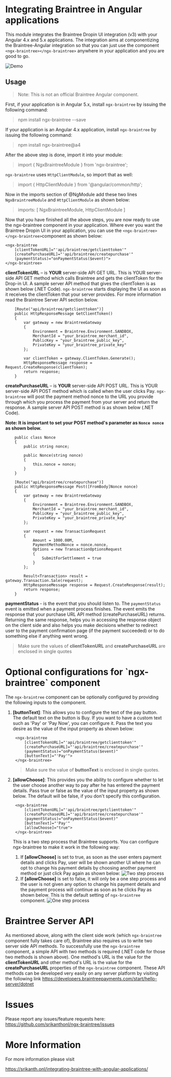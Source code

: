 <h1>Integrating Braintree in Angular applications</h1>

This module integrates the Braintree Dropin UI integration (v3) with your Angular 4.x and 5.x applications. The integration aims at componentizing the Braintree-Angular integration so that you can just use the component `<ngx-braintree></ngx-braintree>` anywhere in your application and you are good to go. 

![Demo](https://srikanth.onl/wp-content/uploads/2017/12/twostep.gif)

## Usage

> Note: This is not an official Braintree Angular component.

First, if your application is in Angular 5.x, install `ngx-braintree` by issuing the following command:

> npm install ngx-braintree --save

If your application is an Angular 4.x application, install `ngx-braintree` by issuing the following command:

> npm install ngx-braintree@a4

After the above step is done, import it into your module:

> import { NgxBraintreeModule } from 'ngx-braintree';

`ngx-braintree` uses `HttpClientModule`, so import that as well:

> import { HttpClientModule } from '@angular/common/http';

Now in the imports section of @NgModule add these two lines `NgxBraintreeModule` and `HttpClientModule` as shown below:

>  imports: [ NgxBraintreeModule, HttpClientModule ]

Now that you have finished all the above steps, you are now ready to use the ngx-braintree component in your application. Where ever you want the Braintree Dropin UI in your application, you can use the `<ngx-braintree></ngx-braintree>`component as shown below:

	<ngx-braintree 
		[clientTokenURL]="'api/braintree/getclienttoken'" 
		[createPurchaseURL]="'api/braintree/createpurchase'" 
		(paymentStatus)="onPaymentStatus($event)">
	</ngx-braintree>
	
**clientTokenURL** – is **YOUR** server-side API GET URL. 
This is YOUR server-side API GET method which calls Braintree and gets the clientToken for the Drop-in UI. A sample server API method that gives the clientToken is as shown below (.NET Code). `ngx-braintree` starts displaying the UI as soon as it receives the clientToken that your server provides. For more information read the Braintree Server API section below.

		[Route("api/braintree/getclienttoken")]
        public HttpResponseMessage GetClientToken()
        {
            var gateway = new BraintreeGateway
            {
                Environment = Braintree.Environment.SANDBOX,
                MerchantId = "your_braintree_merchant_id",
                PublicKey = "your_braintree_public_key",
                PrivateKey = "your_braintree_private_key"
            };

            var clientToken = gateway.ClientToken.Generate();
            HttpResponseMessage response = Request.CreateResponse(clientToken);
            return response;
        }

**createPurchaseURL** – is **YOUR** server-side API POST URL.
This is YOUR server-side API POST method which is called when the user clicks Pay. `ngx-braintree` will post the payment method nonce to the URL you provide through which you process the payment from your server and return the response. A sample server API POST method is as shown below (.NET Code). 

**Note: It is important to set your POST method's parameter as `Nonce nonce` as shown below.**

        public class Nonce
        {
            public string nonce;

            public Nonce(string nonce)
            {
                this.nonce = nonce;
            }
        }

		[Route("api/braintree/createpurchase")]
        public HttpResponseMessage Post([FromBody]Nonce nonce)
        {
            var gateway = new BraintreeGateway
            {
                Environment = Braintree.Environment.SANDBOX,
                MerchantId = "your_braintree_merchant_id",
                PublicKey = "your_braintree_public_key",
                PrivateKey = "your_braintree_private_key"
            };

            var request = new TransactionRequest
            {
                Amount = 1000.00M,
                PaymentMethodNonce = nonce.nonce,
                Options = new TransactionOptionsRequest
                {
                    SubmitForSettlement = true
                }
            };

            Result<Transaction> result = gateway.Transaction.Sale(request);
            HttpResponseMessage response = Request.CreateResponse(result);
            return response;
        }

**paymentStatus** - is the event that you should listen to. The `paymentStatus` event is emitted when a payment process finishes. The event emits the response that your purchase URL API method (createPurchaseURL) returns. Returning the same response, helps you in accessing the response object on the client side and also helps you make decisions whether to redirect user to the payment confirmation page (if the payment succeeded) or to do something else if anything went wrong.

> Make sure the values of **clientTokenURL** and **createPurchaseURL** are enclosed in single quotes

<h1>Optional configurations for `ngx-braintree` component</h1>

The `ngx-braintree` component can be optionally configured by providing the following inputs to the component.

1. **[buttonText]**: This allows you to configure the text of the pay button. The default text on the button is Buy. If you want to have a custom text such as 'Pay' or 'Pay Now', you can configure it. Pass the text you desire as the value of the input property as shown below:

		<ngx-braintree 
			[clientTokenURL]="'api/braintree/getclienttoken'" 
			[createPurchaseURL]="'api/braintree/createpurchase'" 
			(paymentStatus)="onPaymentStatus($event)"
			[buttonText]="'Pay'">
		</ngx-braintree>

	> Make sure the value of **buttonText** is enclosed in single quotes.
2. **[allowChoose]**: This provides you the ability to configure whether to let the user choose another way to pay after he has entered the payment details. Pass true or false as the value of the input property as shown below. The default will be false, if you don't specify this configuration.

		<ngx-braintree 
		    [clientTokenURL]="'api/braintree/getclienttoken'" 
		    [createPurchaseURL]="'api/braintree/createpurchase'"
		    (paymentStatus)="onPaymentStatus($event)"
		    [buttonText]="'Pay'"
		    [allowChoose]="true">
		</ngx-braintree>
		
	This is a two step process that Braintree supports. You can configure ngx-braintree to make it work in the following way:

	1. If **[allowChoose]** is set to true, as soon as the user enters payment details and clicks Pay, user will be shown another UI where he can opt to change his payment details by choosing another payment method or just click Pay again as shown below:
	![Two step process](https://srikanth.onl/wp-content/uploads/2017/12/twostep.gif)
	2. If **[allowChoose]** is set to false, it will only be a one step process and the user is not given any option to change his payment details and the payment process will continue as soon as he clicks Pay as shown below. This is the default setting of `ngx-braintree` component.
	![One step process](https://srikanth.onl/wp-content/uploads/2017/12/onestep.gif)

<h1>Braintree Server API</h1>

As mentioned above, along with the client side work (which `ngx-braintree` component fully takes care of), Braintree also requires us to write two server side API methods. To successfully use the `ngx-braintree` component, a simple API with two methods is required (.NET code for those two methods is shown above). One method's URL is the value for the **clientTokenURL** and other method's URL is the value for the **createPurchaseURL** properties of the `ngx-braintree` component. These API methods can be developed very easily on any server platform by visiting the following link https://developers.braintreepayments.com/start/hello-server/dotnet

<h1>Issues</h1>

Please report any issues/feature requests here: https://github.com/srikanthonl/ngx-braintree/issues

<h1>More Information</h1>

For more information please visit

https://srikanth.onl/integrating-braintree-with-angular-applications/
